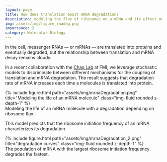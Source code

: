 ```yaml
---
layout: page
title: How does translation boost mRNA degradation? 
description: modeling the flux of ribosomes on a mRNA and its effect on degradation
img: assets/img/figure_rnadeg.png
importance: 2
category: Molecular Biology
---
```

In the cell, messenger RNAs — or mRNAs — are translated into proteins and eventually degraded, but the relationship between translation and mRNA decay remains cloudy. 

In a recent collaboration with the [Chao Lab](https://www.fmi.ch/research-groups/groupleader.html?group=132#research) at FMI, we leverage stochastic models to discriminate between different mechanisms for the coupling of translation and mRNA degradation. The result suggests that degradation rate of mRNA increases each time a molecules is translated into protein.

<div class="row">
    <div class="col-sm mt-3 mt-md-0">
        {% include figure.html path="assets/img/mrnaDegradation.png" title="Modeling the life of an mRNA molecule" class="img-fluid rounded z-depth-1" %}
    </div>
</div>
<div class="caption">
    Modeling the life of an mRNA molecule with a degradation depending on ribosome flux.
</div>

This model predicts that the ribosome initiation frequency of an mRNA characterizes its degradation.

 <div class="row">
    <div class="col">
        {% include figure.html path="assets/img/mrnaDegradation_2.png" title="degradation curves" class="img-fluid rounded z-depth-1" %}
    </div>
</div>
<div class="caption">
    The population of mRNA with the largest ribosome initiation frequency degrades the fastest.
</div>